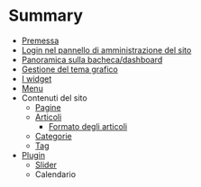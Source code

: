 # Summary

* [Premessa](README.md)
* [Login nel pannello di amministrazione del sito](login.md)
* [Panoramica sulla bacheca/dashboard](dashboard.md)
* [Gestione del tema grafico](tema.md)
* [I widget](widget.md)
* [Menu](menu.md)
* Contenuti del sito
   * [Pagine](pagine.md)
   * [Articoli](articoli.md)
       * [Formato degli articoli](formato.md)
   * [Categorie](categorie.md)
   * [Tag](tag.md)
* [Plugin](plugin.md)
   * [Slider](slider.md)
   * Calendario

